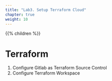 ```yaml
---
title: "Lab3. Setup Terraform Cloud"
chapter: true
weight: 10
---
```


{{% children  %}}

# Terraform

1. Configure Gitlab as Terraform Source Control
5. Configure Terraform Workspace